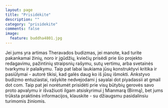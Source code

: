 ```yaml
---
layout: page
title: "Prisidėkite"
description: ""
category: "prisidekite"
comments: false
image:
  feature: buddha4801.jpg
---
```


Jei jums yra artimas Theravados budizmas, jei manote, kad turite pakankamai žinių, noro ir įgūdžių, kviečių prisėdi prie šio projekto redagavimu, pažintinių straipsnių rašymu, sutų vertimu, arba svetainės tvarkymu ir palaikymu. Taip pat labai laukiama jūsų konstruktyvi kritika ir pasiūlymai - autorė tikisi, kad galės daug ko iš jūsų išmokti. Ankstyvo budizmo entuziastai, rašykite nedvejodami į sayalai dot piyadassii at gmail dot com.
Taip pat jei norėtumėt prisidėti prie visų būtybių gerovės savo proto apvalymu ir išvažiuoti ilgam atsiskyrimui į Mianmarą (Birmą), bet jums trūksta praktinės informacijos, klauskite - su džiaugsmu pasidalinsiu turimomis žiniomis.
